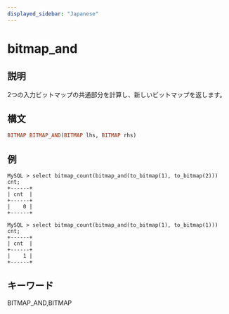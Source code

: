 ```yaml
---
displayed_sidebar: "Japanese"
---
```


# bitmap_and

## 説明

2つの入力ビットマップの共通部分を計算し、新しいビットマップを返します。

## 構文

```Haskell
BITMAP BITMAP_AND(BITMAP lhs, BITMAP rhs)
```

## 例

```plain text
MySQL > select bitmap_count(bitmap_and(to_bitmap(1), to_bitmap(2))) cnt;
+------+
| cnt  |
+------+
|    0 |
+------+

MySQL > select bitmap_count(bitmap_and(to_bitmap(1), to_bitmap(1))) cnt;
+------+
| cnt  |
+------+
|    1 |
+------+
```

## キーワード

BITMAP_AND,BITMAP
